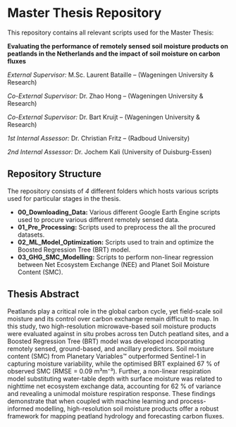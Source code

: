 # Master Thesis Repository
 This repository contains all relevant scripts used for the Master Thesis: 

**Evaluating the performance of remotely sensed soil moisture products on peatlands in the Netherlands and the impact of soil moisture on carbon fluxes**

*External Supervisor:* M.Sc. Laurent Bataille – (Wageningen University & Research)

*Co-External Supervisor:* Dr. Zhao Hong – (Wageningen University & Research)

*Co-External Supervisor:* Dr. Bart Kruijt – (Wageningen University & Research)

*1st Internal Assessor:* Dr. Christian Fritz – (Radboud University) 

*2nd Internal Assessor:* Dr. Jochem Kali (University of Duisburg-Essen)



## Repository Structure 

The repository consists of *4* different folders which hosts various scripts used for particular stages in the thesis.

- **00_Downloading_Data:** Various different Google Earth Engine scripts used to procure various different remotely sensed data. 
- **01_Pre_Processing:** Scripts used to preprocess the all the procured datasets. 
- **02_ML_Model_Optimization:** Scripts used to train and optimize the Boosted Regression Tree (BRT) model.
- **03_GHG_SMC_Modelling:** Scripts to perform non-linear regression between Net Ecosystem Exchange (NEE) and Planet Soil Moisture Content (SMC).     

## Thesis Abstract 

Peatlands play a critical role in the global carbon cycle, yet field-scale soil moisture and its control over carbon exchange remain difficult to map. In this study, two high-resolution microwave-based soil moisture products were evaluated against in situ probes across ten Dutch peatland sites, and a Boosted Regression Tree (BRT) model was developed incorporating remotely sensed, ground-based, and ancillary predictors.  Soil moisture content (SMC) from Planetary Variables™ outperformed Sentinel-1 in capturing moisture variability, while the optimised BRT explained 67 % of observed SMC (RMSE = 0.09 m³m⁻³). Further, a non-linear respiration model substituting water-table depth with surface moisture was related to nighttime net ecosystem exchange data, accounting for 62 % of variance and revealing a unimodal moisture respiration response. These findings demonstrate that when coupled with machine learning and process-informed modelling, high-resolution soil moisture products offer a robust framework for mapping peatland hydrology and forecasting carbon fluxes.

### 

